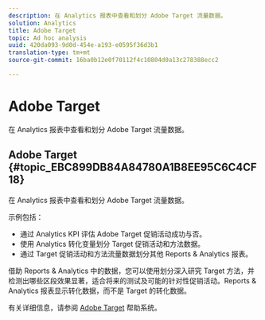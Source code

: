 ```yaml
---
description: 在 Analytics 报表中查看和划分 Adobe Target 流量数据。
solution: Analytics
title: Adobe Target
topic: Ad hoc analysis
uuid: 420da093-9d0d-454e-a193-e0595f36d3b1
translation-type: tm+mt
source-git-commit: 16ba0b12e0f70112f4c10804d0a13c278388ecc2

---
```



# Adobe Target

在 Analytics 报表中查看和划分 Adobe Target 流量数据。

## Adobe Target {#topic_EBC899DB84A84780A1B8EE95C6C4CF18}

在 Analytics 报表中查看和划分 Adobe Target 流量数据。

示例包括：

* 通过 Analytics KPI 评估 Adobe Target 促销活动成功与否。
* 使用 Analytics 转化变量划分 Target 促销活动和方法数据。
* 通过 Target 促销活动和方法流量数据划分其他 Reports &amp; Analytics 报表。

借助 Reports &amp; Analytics 中的数据，您可以使用划分深入研究 Target 方法，并检测出哪些区段效果显著，适合将来的测试及可能的针对性促销活动。Reports &amp; Analytics 报表显示转化数据，而不是 Target 的转化数据。

有关详细信息，请参阅 [Adobe Target](https://marketing.adobe.com/resources/help/en_US/target/) 帮助系统。
